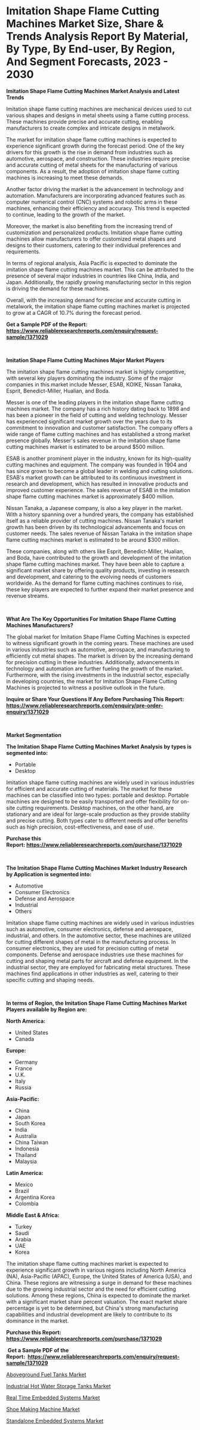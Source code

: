 <p><h1>Imitation Shape Flame Cutting Machines Market Size, Share & Trends Analysis Report By Material, By Type, By End-user, By Region, And Segment Forecasts, 2023 - 2030</h1></p><p><strong>Imitation Shape Flame Cutting Machines Market Analysis and Latest Trends</strong></p>
<p><p>Imitation shape flame cutting machines are mechanical devices used to cut various shapes and designs in metal sheets using a flame cutting process. These machines provide precise and accurate cutting, enabling manufacturers to create complex and intricate designs in metalwork.</p><p>The market for imitation shape flame cutting machines is expected to experience significant growth during the forecast period. One of the key drivers for this growth is the rise in demand from industries such as automotive, aerospace, and construction. These industries require precise and accurate cutting of metal sheets for the manufacturing of various components. As a result, the adoption of imitation shape flame cutting machines is increasing to meet these demands.</p><p>Another factor driving the market is the advancement in technology and automation. Manufacturers are incorporating advanced features such as computer numerical control (CNC) systems and robotic arms in these machines, enhancing their efficiency and accuracy. This trend is expected to continue, leading to the growth of the market.</p><p>Moreover, the market is also benefiting from the increasing trend of customization and personalized products. Imitation shape flame cutting machines allow manufacturers to offer customized metal shapes and designs to their customers, catering to their individual preferences and requirements.</p><p>In terms of regional analysis, Asia Pacific is expected to dominate the imitation shape flame cutting machines market. This can be attributed to the presence of several major industries in countries like China, India, and Japan. Additionally, the rapidly growing manufacturing sector in this region is driving the demand for these machines.</p><p>Overall, with the increasing demand for precise and accurate cutting in metalwork, the imitation shape flame cutting machines market is projected to grow at a CAGR of 10.7% during the forecast period.</p></p>
<p><strong>Get a Sample PDF of the Report:&nbsp; <a href="https://www.reliableresearchreports.com/enquiry/request-sample/1371029">https://www.reliableresearchreports.com/enquiry/request-sample/1371029</a></strong></p>
<p>&nbsp;</p>
<p><strong>Imitation Shape Flame Cutting Machines Major Market Players</strong></p>
<p><p>The imitation shape flame cutting machines market is highly competitive, with several key players dominating the industry. Some of the major companies in this market include Messer, ESAB, KOIKE, Nissan Tanaka, Esprit, Benedict-Miller, Hualian, and Boda.</p><p>Messer is one of the leading players in the imitation shape flame cutting machines market. The company has a rich history dating back to 1898 and has been a pioneer in the field of cutting and welding technology. Messer has experienced significant market growth over the years due to its commitment to innovation and customer satisfaction. The company offers a wide range of flame cutting machines and has established a strong market presence globally. Messer's sales revenue in the imitation shape flame cutting machines market is estimated to be around $500 million.</p><p>ESAB is another prominent player in the industry, known for its high-quality cutting machines and equipment. The company was founded in 1904 and has since grown to become a global leader in welding and cutting solutions. ESAB's market growth can be attributed to its continuous investment in research and development, which has resulted in innovative products and improved customer experience. The sales revenue of ESAB in the imitation shape flame cutting machines market is approximately $400 million.</p><p>Nissan Tanaka, a Japanese company, is also a key player in the market. With a history spanning over a hundred years, the company has established itself as a reliable provider of cutting machines. Nissan Tanaka's market growth has been driven by its technological advancements and focus on customer needs. The sales revenue of Nissan Tanaka in the imitation shape flame cutting machines market is estimated to be around $300 million.</p><p>These companies, along with others like Esprit, Benedict-Miller, Hualian, and Boda, have contributed to the growth and development of the imitation shape flame cutting machines market. They have been able to capture a significant market share by offering quality products, investing in research and development, and catering to the evolving needs of customers worldwide. As the demand for flame cutting machines continues to rise, these key players are expected to further expand their market presence and revenue streams.</p></p>
<p>&nbsp;</p>
<p><strong>What Are The Key Opportunities For Imitation Shape Flame Cutting Machines Manufacturers?</strong></p>
<p><p>The global market for Imitation Shape Flame Cutting Machines is expected to witness significant growth in the coming years. These machines are used in various industries such as automotive, aerospace, and manufacturing to efficiently cut metal shapes. The market is driven by the increasing demand for precision cutting in these industries. Additionally, advancements in technology and automation are further fueling the growth of the market. Furthermore, with the rising investments in the industrial sector, especially in developing countries, the market for Imitation Shape Flame Cutting Machines is projected to witness a positive outlook in the future.</p></p>
<p><strong>Inquire or Share Your Questions If Any Before Purchasing This Report: <a href="https://www.reliableresearchreports.com/enquiry/pre-order-enquiry/1371029">https://www.reliableresearchreports.com/enquiry/pre-order-enquiry/1371029</a></strong></p>
<p>&nbsp;</p>
<p><strong>Market Segmentation</strong></p>
<p><strong>The Imitation Shape Flame Cutting Machines Market Analysis by types is segmented into:</strong></p>
<p><ul><li>Portable</li><li>Desktop</li></ul></p>
<p><p>Imitation shape flame cutting machines are widely used in various industries for efficient and accurate cutting of materials. The market for these machines can be classified into two types: portable and desktop. Portable machines are designed to be easily transported and offer flexibility for on-site cutting requirements. Desktop machines, on the other hand, are stationary and are ideal for large-scale production as they provide stability and precise cutting. Both types cater to different needs and offer benefits such as high precision, cost-effectiveness, and ease of use.</p></p>
<p><strong>Purchase this Report:&nbsp;<a href="https://www.reliableresearchreports.com/purchase/1371029">https://www.reliableresearchreports.com/purchase/1371029</a></strong></p>
<p>&nbsp;</p>
<p><strong>The Imitation Shape Flame Cutting Machines Market Industry Research by Application is segmented into:</strong></p>
<p><ul><li>Automotive</li><li>Consumer Electronics</li><li>Defense and Aerospace</li><li>Industrial</li><li>Others</li></ul></p>
<p><p>Imitation shape flame cutting machines are widely used in various industries such as automotive, consumer electronics, defense and aerospace, industrial, and others. In the automotive sector, these machines are utilized for cutting different shapes of metal in the manufacturing process. In consumer electronics, they are used for precision cutting of metal components. Defense and aerospace industries use these machines for cutting and shaping metal parts for aircraft and defense equipment. In the industrial sector, they are employed for fabricating metal structures. These machines find applications in other industries as well, catering to their specific cutting and shaping needs.</p></p>
<p>&nbsp;</p>
<p><strong>In terms of Region, the Imitation Shape Flame Cutting Machines Market Players available by Region are:</strong></p>
<p>
    <p> <strong> North America: </strong>
        <ul>
            <li>United States</li>
            <li>Canada</li>
        </ul>
        </p> 
    <p> <strong> Europe: </strong>
        <ul>
            <li>Germany</li>
            <li>France</li>
            <li>U.K.</li>
            <li>Italy</li>
            <li>Russia</li>
        </ul>
        </p> 
    <p> <strong> Asia-Pacific: </strong>
        <ul>
            <li>China</li>
            <li>Japan</li>
            <li>South Korea</li>
            <li>India</li>
            <li>Australia</li>
            <li>China Taiwan</li>
            <li>Indonesia</li>
            <li>Thailand</li>
            <li>Malaysia</li>
        </ul>
        </p> 
    <p> <strong> Latin America: </strong>
        <ul>
            <li>Mexico</li>
            <li>Brazil</li>
            <li>Argentina Korea</li>
            <li>Colombia</li>
        </ul>
        </p> 
    <p> <strong> Middle East & Africa: </strong>
        <ul>
            <li>Turkey</li>
            <li>Saudi</li>
            <li>Arabia</li>
            <li>UAE</li>
            <li>Korea</li>
        </ul>
    </p>
    </p>
<p><p>The imitation shape flame cutting machines market is expected to experience significant growth in various regions including North America (NA), Asia-Pacific (APAC), Europe, the United States of America (USA), and China. These regions are witnessing a surge in demand for these machines due to the growing industrial sector and the need for efficient cutting solutions. Among these regions, China is expected to dominate the market with a significant market share percent valuation. The exact market share percentage is yet to be determined, but China's strong manufacturing capabilities and industrial development are likely to contribute to its dominance in the market.</p></p>
<p><strong>Purchase this Report: <a href="https://www.reliableresearchreports.com/purchase/1371029">https://www.reliableresearchreports.com/purchase/1371029</a></strong></p>
<p>&nbsp;<strong>Get a Sample PDF of the Report:&nbsp;&nbsp;<a href="https://www.reliableresearchreports.com/enquiry/request-sample/1371029">https://www.reliableresearchreports.com/enquiry/request-sample/1371029</a></strong></p>
<p><strong></strong></p>
<p><p><a href="https://www.linkedin.com/pulse/aboveground-fuel-tanks-market-research-report-robwf/">Aboveground Fuel Tanks Market</a></p><p><a href="https://www.linkedin.com/pulse/industrial-hot-water-storage-tanks-market-size-2023-2030-gh8jf/">Industrial Hot Water Storage Tanks Market</a></p><p><a href="https://medium.com/@rahul.reportprime/real-time-embedded-systems-market-size-cagr-trends-2024-2030-1672e2a57cc8">Real Time Embedded Systems Market</a></p><p><a href="https://www.linkedin.com/pulse/shoe-making-machine-market-size-share-amp-trends-vs5bf/">Shoe Making Machine Market</a></p><p><a href="https://medium.com/@prachi.reportprime/standalone-embedded-systems-market-size-cagr-trends-2024-2030-bf73db0dd71e">Standalone Embedded Systems Market</a></p></p>